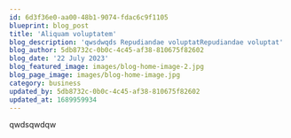 ```yaml
---
id: 6d3f36e0-aa00-48b1-9074-fdac6c9f1105
blueprint: blog_post
title: 'Aliquam voluptatem'
blog_description: 'qwsdwqds Repudiandae voluptatRepudiandae voluptat'
blog_author: 5db8732c-0b0c-4c45-af38-810675f82602
blog_date: '22 July 2023'
blog_featured_image: images/blog-home-image-2.jpg
blog_page_image: images/blog-home-image.jpg
category: business
updated_by: 5db8732c-0b0c-4c45-af38-810675f82602
updated_at: 1689959934
---
```

qwdsqwdqw